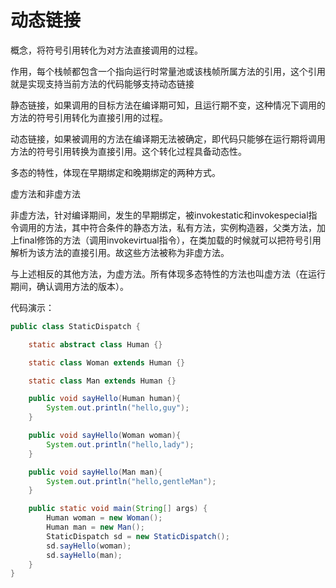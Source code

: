 # 动态链接

概念，将符号引用转化为对方法直接调用的过程。

作用，每个栈帧都包含一个指向运行时常量池或该栈帧所属方法的引用，这个引用就是实现支持当前方法的代码能够支持动态链接

静态链接，如果调用的目标方法在编译期可知，且运行期不变，这种情况下调用的方法的符号引用转化为直接引用的过程。

动态链接，如果被调用的方法在编译期无法被确定，即代码只能够在运行期将调用方法的符号引用转换为直接引用。这个转化过程具备动态性。

多态的特性，体现在早期绑定和晚期绑定的两种方式。



虚方法和非虚方法

非虚方法，针对编译期间，发生的早期绑定，被invokestatic和invokespecial指令调用的方法，其中符合条件的静态方法，私有方法，实例构造器，父类方法，加上final修饰的方法（调用invokevirtual指令），在类加载的时候就可以把符号引用解析为该方法的直接引用。故这些方法被称为非虚方法。

与上述相反的其他方法，为虚方法。所有体现多态特性的方法也叫虚方法（在运行期间，确认调用方法的版本）。

代码演示：

```java
public class StaticDispatch {

    static abstract class Human {}

    static class Woman extends Human {}

    static class Man extends Human {}

    public void sayHello(Human human){
        System.out.println("hello,guy");
    }

    public void sayHello(Woman woman){
        System.out.println("hello,lady");
    }

    public void sayHello(Man man){
        System.out.println("hello,gentleMan");
    }

    public static void main(String[] args) {
        Human woman = new Woman();
        Human man = new Man();
        StaticDispatch sd = new StaticDispatch();
        sd.sayHello(woman);
        sd.sayHello(man);
    }
}
```


